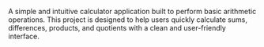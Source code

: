 A simple and intuitive calculator application built to perform basic arithmetic operations. This project is designed to help users quickly calculate sums, differences, products, and quotients with a clean and user-friendly interface.
